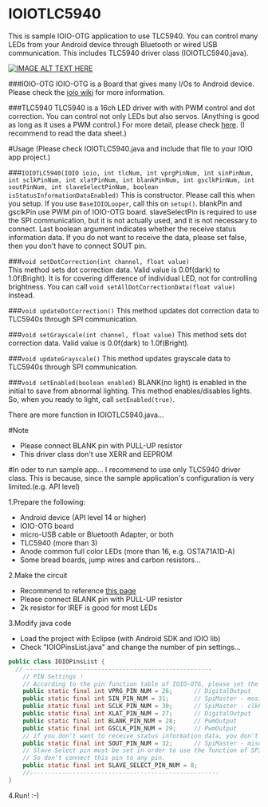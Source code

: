 IOIOTLC5940
===========

This is sample IOIO-OTG application to use TLC5940. You can control many LEDs from your Android device through Bluetooth or wired USB communication. This includes TLC5940 driver class (IOIOTLC5940.java).

[![IMAGE ALT TEXT HERE](http://img.youtube.com/vi/WhSfL354fno/0.jpg)](http://www.youtube.com/watch?v=WhSfL354fno)

###IOIO-OTG
IOIO-OTG is a Board that gives many I/Os to Android device. Please check the [ioio wiki](https://github.com/ytai/ioio/wiki)
 for more information.  

###TLC5940
TLC5940 is a 16ch LED driver with with PWM control and dot correction. You can control not only LEDs but also servos. (Anything is good as long as it uses a PWM control.) For more detail, please check [here](http://www.ti.com/product/tlc5940). (I recommend to read the data sheet.)

#Usage
(Please check IOIOTLC5940.java and include that file to your IOIO app project.)

###`IOIOTLC5940(IOIO ioio, int tlcNum, int vprgPinNum, int sinPinNum, int sclkPinNum, int xlatPinNum, int blankPinNum, int gsclkPinNum, int soutPinNum, int slaveSelectPinNum, boolean isStatusInformationDataEnabled)`
This is constructor. Please call this when you setup. If you use `BaseIOIOLooper`, call this on `setup()`. blankPin and gsclkPin use PWM pin of IOIO-OTG board. slaveSelectPin is required to use the SPI communication, but it is not actually used, and it is not necessary to connect. Last boolean argument indicates whether the receive status information data. If you do not want to receive the data, please set false, then you don't have to connect SOUT pin.

###`void setDotCorrection(int channel, float value)`  
This method sets dot correction data. Valid value is 0.0f(dark) to 1.0f(Bright). It is for covering difference of individual LED, not for controlling brightness. You can call `void setAllDotCorrectionData(float value)` instead.

###`void updateDotCorrection()`
This method updates dot correction data to TLC5940s through SPI communication.

###`void setGrayscale(int channel, float value)`
This method sets dot correction data. Valid value is 0.0f(dark) to 1.0f(Bright).

###`void updateGrayscale()`
This method updates grayscale data to TLC5940s through SPI communication.

###`void setEnabled(boolean enabled)`
BLANK(no light) is enabled in the initial to save from abnormal lighting. This method enables/disables lights. So, when you ready to light, call `setEnabled(true)`.

There are more function in IOIOTLC5940.java...

#Note
 * Please connect BLANK pin with PULL-UP resistor
 * This driver class don't use XERR and EEPROM

#In oder to run sample app...
I recommend to use only TLC5940 driver class. This is because, since the  sample application's configuration is very limited.(e.g. API level)

1.Prepare the following:

 * Android device (API level 14 or higher)
 * IOIO-OTG board 
 * micro-USB cable or Bluetooth Adapter, or both
 * TLC5940 (more than 3)
 * Anode common full color LEDs (more than 16, e.g. OSTA71A1D-A)
 * Some bread boards, jump wires and carbon resistors...  

2.Make the circuit

 * Recommend to reference [this page](http://tlc5940arduino.googlecode.com/svn/wiki/images/breadboard-arduino-tlc5940.png)
 * Please connect BLANK pin with PULL-UP resistor
 * 2k resistor for IREF is good for most LEDs

3.Modify java code

 * Load the project with Eclipse (with Android SDK and IOIO lib)
 * Check "IOIOPinsList.java" and change the number of pin settings...

```java:IOIOPinsList.java
public class IOIOPinsList {
  // ----------------------------------------------------
	// PIN Settings !
	// According to the pin function table of IOIO-OTG, please set the number of pin
	public static final int VPRG_PIN_NUM = 26;		// DigitalOutput
	public static final int SIN_PIN_NUM = 31;		// SpiMaster - mosiPin
	public static final int SCLK_PIN_NUM = 30;		// SpiMaster - clkPin
	public static final int XLAT_PIN_NUM = 27;		// DigitalOutput
	public static final int BLANK_PIN_NUM = 28;		// PwmOutput
	public static final int GSCLK_PIN_NUM = 29;		// PwmOutput
	// if you don't want to receive status information data, you don't have to connect sout pin.
	public static final int SOUT_PIN_NUM = 32;		// SpiMaster - misoPin
	// Slave Select pin must be set in order to use the function of SPI communication in IOIO-OTG board, there is no role in practice.
	// So don't connect this pin to any pin.
	public static final int SLAVE_SELECT_PIN_NUM = 8;
	//-----------------------------------------------------
}
```

4.Run! :-)
